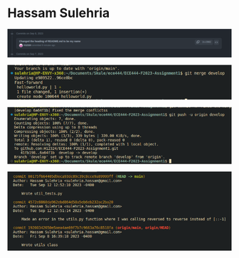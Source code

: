 # Hassam Sulehria

![Screenshot 1](S1Name.png)

![Screemshot 2](S2Merge.png)

![Screenshot 3](S3PR.png)

![Screenshot 4](S4Util.png)